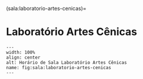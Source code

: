 (sala:laboratorio-artes-cenicas)=

# Laboratório Artes Cênicas

```{figure} ../_static/img/sala/laboratorio-artes-cenicas.png
---
width: 100%
align: center
alt: Horário de Sala Laboratório Artes Cênicas
name: fig:sala:laboratorio-artes-cenicas
---
```

